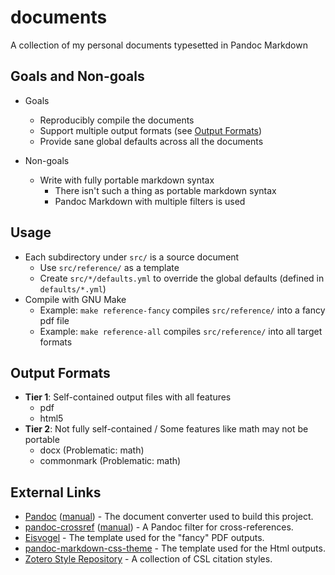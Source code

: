 # documents

A collection of my personal documents typesetted in Pandoc Markdown


## Goals and Non-goals

- Goals
  - Reproducibly compile the documents
  - Support multiple output formats (see [Output Formats](#output-formats))
  - Provide sane global defaults across all the documents

- Non-goals
  - Write with fully portable markdown syntax
    - There isn't such a thing as portable markdown syntax
    - Pandoc Markdown with multiple filters is used


## Usage

- Each subdirectory under `src/` is a source document
  - Use `src/reference/` as a template
  - Create `src/*/defaults.yml` to override the global defaults (defined in `defaults/*.yml`)
- Compile with GNU Make
  - Example: `make reference-fancy` compiles `src/reference/` into a fancy pdf file
  - Example: `make reference-all` compiles `src/reference/` into all target formats


## Output Formats

- **Tier 1**: Self-contained output files with all features
  - pdf
  - html5
- **Tier 2**: Not fully self-contained / Some features like math may not be portable
  - docx (Problematic: math)
  - commonmark (Problematic: math)


## External Links

- [Pandoc](https://pandoc.org) ([manual](https://pandoc.org/MANUAL.html)) - The document converter used to build this project.
- [pandoc-crossref](https://github.com/lierdakil/pandoc-crossref) ([manual](http://lierdakil.github.io/pandoc-crossref)) - A Pandoc filter for cross-references.
- [Eisvogel](https://github.com/Wandmalfarbe/pandoc-latex-template) - The template used for the "fancy" PDF outputs.
- [pandoc-markdown-css-theme](https://github.com/jez/pandoc-markdown-css-theme) - The template used for the Html outputs.
- [Zotero Style Repository](https://www.zotero.org/styles) - A collection of CSL citation styles.
